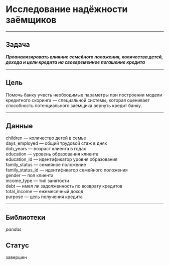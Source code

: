 # Исследование надёжности заёмщиков
---
## Задача
***Проанализировать влияние семейного положения, количества детей, дохода и цели кредита на своевременное погашение кредита***

---
## Цель
Помочь банку учесть необходимые параметры при построении модели кредитного скоринга — специальной системы, которая оценивает способность потенциального заёмщика вернуть кредит банку.

---

## Данные

children — количество детей в семье   
days_employed — общий трудовой стаж в днях   
dob_years — возраст клиента в годах   
education — уровень образования клиента   
education_id — идентификатор уровня образования   
family_status — семейное положение   
family_status_id — идентификатор семейного положения   
gender — пол клиента   
income_type — тип занятости   
debt — имел ли задолженность по возврату кредитов   
total_income — ежемесячный доход   
purpose — цель получения кредита

-----
## Библиотеки
*pandas*

## Статус
завершен

